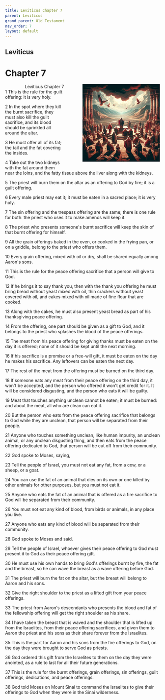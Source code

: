 ```yaml
---
title: Leviticus Chapter 7
parent: Leviticus
grand_parent: Old Testament
nav_order: 7
layout: default
---
```


## Leviticus

# Chapter 7

<div style="clear: both; text-align: right;">
    <div style="max-width: 50%; height: auto; float: right; margin: 0 0 10px 10px; padding-left: 10%;">
        <img src="/assets/Image/Leviticus/500/7.jpg" alt="Leviticus Chapter 7" class="chapter-image">
    </div>
    <figcaption style="font-size: 14px; text-align: right;">Leviticus Chapter 7</figcaption>
</div>
1 This is the rule for the guilt offering: it is very holy.

2 In the spot where they kill the burnt sacrifice, they must also kill the guilt sacrifice, and its blood should be sprinkled all around the altar.

3 He must offer all of its fat; the tail and the fat covering the insides.

4 Take out the two kidneys with the fat around them near the loins, and the fatty tissue above the liver along with the kidneys.

5 The priest will burn them on the altar as an offering to God by fire; it is a guilt offering.

6 Every male priest may eat it; it must be eaten in a sacred place; it is very holy.

7 The sin offering and the trespass offering are the same; there is one rule for both: the priest who uses it to make amends will keep it.

8 The priest who presents someone's burnt sacrifice will keep the skin of that burnt offering for himself.

9 All the grain offerings baked in the oven, or cooked in the frying pan, or on a griddle, belong to the priest who offers them.

10 Every grain offering, mixed with oil or dry, shall be shared equally among Aaron's sons.

11 This is the rule for the peace offering sacrifice that a person will give to God.

12 If he brings it to say thank you, then with the thank you offering he must bring bread without yeast mixed with oil, thin crackers without yeast covered with oil, and cakes mixed with oil made of fine flour that are cooked.

13 Along with the cakes, he must also present yeast bread as part of his thanksgiving peace offering.

14 From the offering, one part should be given as a gift to God, and it belongs to the priest who splashes the blood of the peace offerings.

15 The meat from his peace offering for giving thanks must be eaten on the day it is offered; none of it should be kept until the next morning.

16 If his sacrifice is a promise or a free-will gift, it must be eaten on the day he makes his sacrifice. Any leftovers can be eaten the next day.

17 The rest of the meat from the offering must be burned on the third day.

18 If someone eats any meat from their peace offering on the third day, it won't be accepted, and the person who offered it won't get credit for it. It will be considered disgusting, and the person who eats it will be guilty.

19 Meat that touches anything unclean cannot be eaten; it must be burned: and about the meat, all who are clean can eat it.

20 But the person who eats from the peace offering sacrifice that belongs to God while they are unclean, that person will be separated from their people.

21 Anyone who touches something unclean, like human impurity, an unclean animal, or any unclean disgusting thing, and then eats from the peace offering dedicated to God, that person will be cut off from their community.

22 God spoke to Moses, saying,

23 Tell the people of Israel, you must not eat any fat, from a cow, or a sheep, or a goat.

24 You can use the fat of an animal that dies on its own or one killed by other animals for other purposes, but you must not eat it.

25 Anyone who eats the fat of an animal that is offered as a fire sacrifice to God will be separated from their community.

26 You must not eat any kind of blood, from birds or animals, in any place you live.

27 Anyone who eats any kind of blood will be separated from their community.

28 God spoke to Moses and said.

29 Tell the people of Israel, whoever gives their peace offering to God must present it to God as their peace offering gift.

30 He must use his own hands to bring God's offerings burnt by fire, the fat and the breast, so he can wave the breast as a wave offering before God.

31 The priest will burn the fat on the altar, but the breast will belong to Aaron and his sons.

32 Give the right shoulder to the priest as a lifted gift from your peace offerings.

33 The priest from Aaron's descendants who presents the blood and fat of the fellowship offering will get the right shoulder as his share.

34 I have taken the breast that is waved and the shoulder that is lifted up from the Israelites, from their peace offering sacrifices, and given them to Aaron the priest and his sons as their share forever from the Israelites.

35 This is the part for Aaron and his sons from the fire offerings to God, on the day they were brought to serve God as priests.

36 God ordered this gift from the Israelites to them on the day they were anointed, as a rule to last for all their future generations.

37 This is the rule for the burnt offerings, grain offerings, sin offerings, guilt offerings, dedications, and peace offerings.

38 God told Moses on Mount Sinai to command the Israelites to give their offerings to God when they were in the Sinai wilderness.


